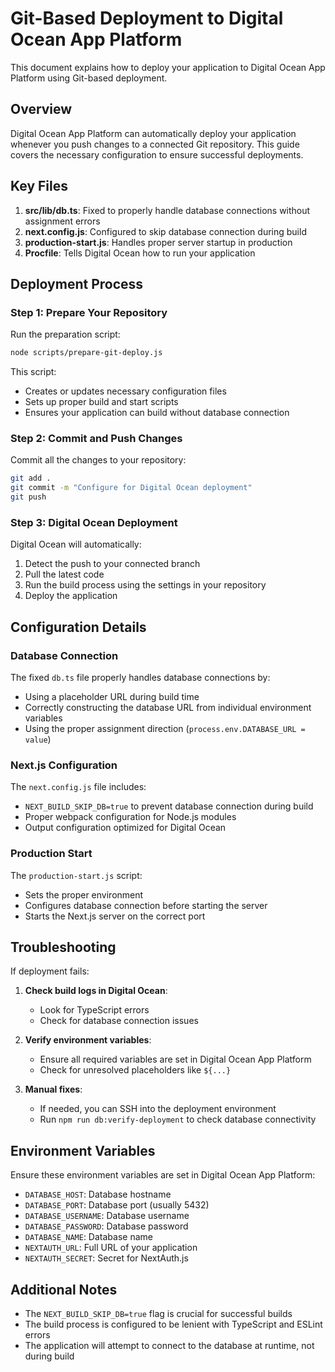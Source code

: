 # Git-Based Deployment to Digital Ocean App Platform

This document explains how to deploy your application to Digital Ocean App Platform using Git-based deployment.

## Overview

Digital Ocean App Platform can automatically deploy your application whenever you push changes to a connected Git repository. This guide covers the necessary configuration to ensure successful deployments.

## Key Files

1. **src/lib/db.ts**: Fixed to properly handle database connections without assignment errors
2. **next.config.js**: Configured to skip database connection during build
3. **production-start.js**: Handles proper server startup in production
4. **Procfile**: Tells Digital Ocean how to run your application

## Deployment Process

### Step 1: Prepare Your Repository

Run the preparation script:

```bash
node scripts/prepare-git-deploy.js
```

This script:
- Creates or updates necessary configuration files
- Sets up proper build and start scripts
- Ensures your application can build without database connection

### Step 2: Commit and Push Changes

Commit all the changes to your repository:

```bash
git add .
git commit -m "Configure for Digital Ocean deployment"
git push
```

### Step 3: Digital Ocean Deployment

Digital Ocean will automatically:
1. Detect the push to your connected branch
2. Pull the latest code
3. Run the build process using the settings in your repository
4. Deploy the application

## Configuration Details

### Database Connection

The fixed `db.ts` file properly handles database connections by:
- Using a placeholder URL during build time
- Correctly constructing the database URL from individual environment variables
- Using the proper assignment direction (`process.env.DATABASE_URL = value`)

### Next.js Configuration

The `next.config.js` file includes:
- `NEXT_BUILD_SKIP_DB=true` to prevent database connection during build
- Proper webpack configuration for Node.js modules
- Output configuration optimized for Digital Ocean

### Production Start

The `production-start.js` script:
- Sets the proper environment
- Configures database connection before starting the server
- Starts the Next.js server on the correct port

## Troubleshooting

If deployment fails:

1. **Check build logs in Digital Ocean**:
   - Look for TypeScript errors
   - Check for database connection issues

2. **Verify environment variables**:
   - Ensure all required variables are set in Digital Ocean App Platform
   - Check for unresolved placeholders like `${...}`

3. **Manual fixes**:
   - If needed, you can SSH into the deployment environment
   - Run `npm run db:verify-deployment` to check database connectivity

## Environment Variables

Ensure these environment variables are set in Digital Ocean App Platform:

- `DATABASE_HOST`: Database hostname
- `DATABASE_PORT`: Database port (usually 5432)
- `DATABASE_USERNAME`: Database username
- `DATABASE_PASSWORD`: Database password
- `DATABASE_NAME`: Database name
- `NEXTAUTH_URL`: Full URL of your application
- `NEXTAUTH_SECRET`: Secret for NextAuth.js

## Additional Notes

- The `NEXT_BUILD_SKIP_DB=true` flag is crucial for successful builds
- The build process is configured to be lenient with TypeScript and ESLint errors
- The application will attempt to connect to the database at runtime, not during build